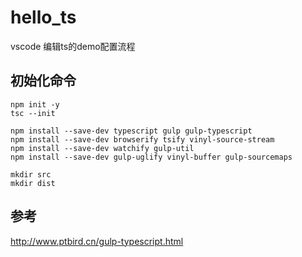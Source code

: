 # hello_ts
vscode 编辑ts的demo配置流程

## 初始化命令
```
npm init -y
tsc --init

npm install --save-dev typescript gulp gulp-typescript
npm install --save-dev browserify tsify vinyl-source-stream
npm install --save-dev watchify gulp-util
npm install --save-dev gulp-uglify vinyl-buffer gulp-sourcemaps

mkdir src
mkdir dist
```

## 参考
<a>http://www.ptbird.cn/gulp-typescript.html</a>
